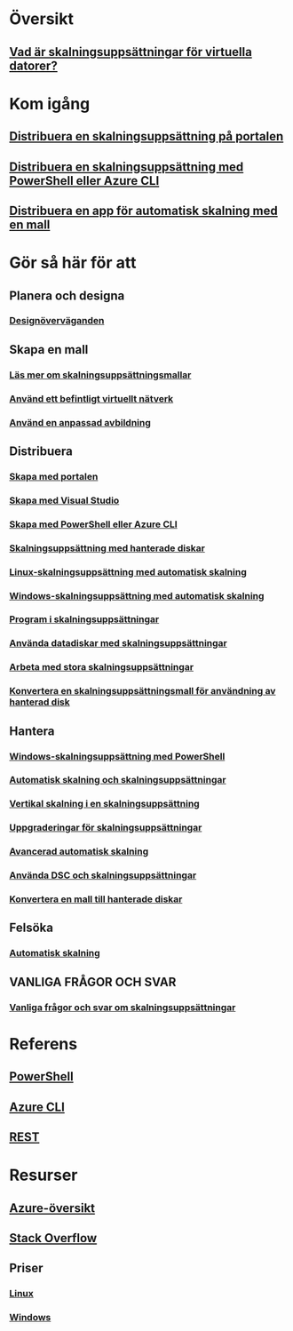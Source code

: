 

# Översikt


## [Vad är skalningsuppsättningar för virtuella datorer?](virtual-machine-scale-sets-overview.md)



# Kom igång


## [Distribuera en skalningsuppsättning på portalen](virtual-machine-scale-sets-portal-create.md)


## [Distribuera en skalningsuppsättning med PowerShell eller Azure CLI](virtual-machine-scale-sets-create.md)


## [Distribuera en app för automatisk skalning med en mall](virtual-machine-scale-sets-deploy-scaling-app-template.md)



# Gör så här för att


## Planera och designa


### [Designöverväganden](virtual-machine-scale-sets-design-overview.md)



## Skapa en mall


### [Läs mer om skalningsuppsättningsmallar](virtual-machine-scale-sets-mvss-start.md)


### [Använd ett befintligt virtuellt nätverk](virtual-machine-scale-sets-mvss-existing-vnet.md)


### [Använd en anpassad avbildning](virtual-machine-scale-sets-mvss-custom-image.md)



## Distribuera


### [Skapa med portalen](virtual-machine-scale-sets-portal-create.md)


### [Skapa med Visual Studio](virtual-machine-scale-sets-vs-create.md)


### [Skapa med PowerShell eller Azure CLI](virtual-machine-scale-sets-create.md)


### [Skalningsuppsättning med hanterade diskar](virtual-machine-scale-sets-managed-disks.md)


### [Linux-skalningsuppsättning med automatisk skalning](virtual-machine-scale-sets-linux-autoscale.md)


### [Windows-skalningsuppsättning med automatisk skalning](virtual-machine-scale-sets-windows-autoscale.md)


### [Program i skalningsuppsättningar](virtual-machine-scale-sets-deploy-app.md)


### [Använda datadiskar med skalningsuppsättningar](virtual-machine-scale-sets-attached-disks.md)


### [Arbeta med stora skalningsuppsättningar](virtual-machine-scale-sets-placement-groups.md)


### [Konvertera en skalningsuppsättningsmall för användning av hanterad disk](virtual-machine-scale-sets-convert-template-to-md.md)





## Hantera


### [Windows-skalningsuppsättning med PowerShell](virtual-machine-scale-sets-windows-manage.md)


### [Automatisk skalning och skalningsuppsättningar](virtual-machine-scale-sets-autoscale-overview.md)


### [Vertikal skalning i en skalningsuppsättning](virtual-machine-scale-sets-vertical-scale-reprovision.md)


### [Uppgraderingar för skalningsuppsättningar](virtual-machine-scale-sets-upgrade-scale-set.md)


### [Avancerad automatisk skalning](../monitoring-and-diagnostics/insights-advanced-autoscale-virtual-machine-scale-sets.md)


### [Använda DSC och skalningsuppsättningar](virtual-machine-scale-sets-dsc.md)


### [Konvertera en mall till hanterade diskar](virtual-machine-scale-sets-convert-template-to-md.md)



## Felsöka


### [Automatisk skalning](virtual-machine-scale-sets-troubleshoot.md)



## VANLIGA FRÅGOR OCH SVAR


### [Vanliga frågor och svar om skalningsuppsättningar](virtual-machine-scale-sets-faq.md)



# Referens


## [PowerShell](/powershell/azure/overview)


## [Azure CLI](../virtual-machines/azure-cli-arm-commands.md)


## [REST](/rest/api/virtualmachinescalesets/)



# Resurser


## [Azure-översikt](https://azure.microsoft.com/roadmap/)


## [Stack Overflow](http://stackoverflow.com/questions/tagged/azure-vm-scale-set)


## Priser 


### [Linux](https://azure.microsoft.com/pricing/details/virtual-machine-scale-sets/linux/)


### [Windows](https://azure.microsoft.com/pricing/details/virtual-machine-scale-sets/windows/)
